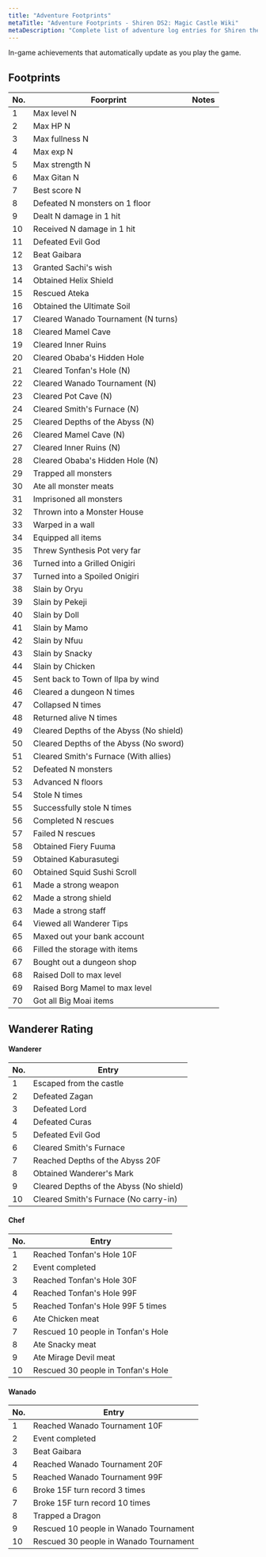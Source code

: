 ```yaml
---
title: "Adventure Footprints"
metaTitle: "Adventure Footprints - Shiren DS2: Magic Castle Wiki"
metaDescription: "Complete list of adventure log entries for Shiren the Wanderer DS2: Magic Castle of the Desert."
---
```


In-game achievements that automatically update as you play the game.

## Footprints

|No.|Foorprint|Notes|
|-|-|-|
|1|Max level N||
|2|Max HP N||
|3|Max fullness N||
|4|Max exp N||
|5|Max strength N||
|6|Max Gitan N||
|7|Best score N||
|8|Defeated N monsters on 1 floor||
|9|Dealt N damage in 1 hit||
|10|Received N damage in 1 hit||
|11|Defeated <span class="goldText">Evil God</span>||
|12|Beat <span class="goldText">Gaibara</span>||
|13|Granted <span class="goldText">Sachi</span>'s wish||
|14|Obtained Helix Shield||
|15|Rescued <span class="goldText">Ateka</span>||
|16|Obtained the Ultimate Soil||
|17|Cleared <span class="orangeText">Wanado Tournament</span> (N turns)||
|18|Cleared <span class="orangeText">Mamel Cave</span>||
|19|Cleared <span class="orangeText">Inner Ruins</span>||
|20|Cleared <span class="orangeText">Obaba's Hidden Hole</span>||
|21|Cleared <span class="orangeText">Tonfan's Hole</span> (N)||
|22|Cleared <span class="orangeText">Wanado Tournament</span> (N)||
|23|Cleared <span class="orangeText">Pot Cave</span> (N)||
|24|Cleared <span class="orangeText">Smith's Furnace</span> (N)||
|25|Cleared <span class="orangeText">Depths of the Abyss</span> (N)||
|26|Cleared <span class="orangeText">Mamel Cave</span> (N)||
|27|Cleared <span class="orangeText">Inner Ruins</span> (N)||
|28|Cleared <span class="orangeText">Obaba's Hidden Hole</span> (N)||
|29|Trapped all monsters||
|30|Ate all monster meats||
|31|Imprisoned all monsters||
|32|Thrown into a Monster House||
|33|Warped in a wall||
|34|Equipped all items||
|35|Threw Synthesis Pot very far||
|36|Turned into a Grilled Onigiri||
|37|Turned into a Spoiled Onigiri||
|38|Slain by <span class="goldText">Oryu</span>||
|39|Slain by <span class="goldText">Pekeji</span>||
|40|Slain by <span class="goldText">Doll</span>||
|41|Slain by <span class="goldText">Mamo</span>||
|42|Slain by <span class="goldText">Nfuu</span>||
|43|Slain by <span class="goldText">Snacky</span>||
|44|Slain by <span class="goldText">Chicken</span>||
|45|Sent back to <span class="orangeText">Town of Ilpa</span> by wind||
|46|Cleared a dungeon N times||
|47|Collapsed N times||
|48|Returned alive N times||
|49|Cleared <span class="orangeText">Depths of the Abyss</span> (No shield)||
|50|Cleared <span class="orangeText">Depths of the Abyss</span> (No sword)||
|51|Cleared <span class="orangeText">Smith's Furnace</span> (With allies)||
|52|Defeated N monsters||
|53|Advanced N floors||
|54|Stole N times||
|55|Successfully stole N times||
|56|Completed N rescues||
|57|Failed N rescues||
|58|Obtained Fiery Fuuma||
|59|Obtained Kaburasutegi||
|60|Obtained Squid Sushi Scroll||
|61|Made a strong weapon||
|62|Made a strong shield||
|63|Made a strong staff||
|64|Viewed all Wanderer Tips||
|65|Maxed out your bank account||
|66|Filled the storage with items||
|67|Bought out a dungeon shop||
|68|Raised <span class="goldText">Doll</span> to max level||
|69|Raised <span class="goldText">Borg Mamel</span> to max level||
|70|Got all <span class="goldText">Big Moai</span> items||

## Wanderer Rating

#### Wanderer

|No.|Entry|
|-|-|
|1|Escaped from the castle|
|2|Defeated <span class="goldText">Zagan</span>|
|3|Defeated <span class="goldText">Lord</span>|
|4|Defeated <span class="goldText">Curas</span>|
|5|Defeated <span class="goldText">Evil God</span>|
|6|Cleared <span class="orangeText">Smith's Furnace</span>|
|7|Reached <span class="orangeText">Depths of the Abyss</span> 20F|
|8|Obtained <span class="lightblueText">Wanderer's Mark</span>|
|9|Cleared <span class="orangeText">Depths of the Abyss</span> (No shield)|
|10|Cleared <span class="orangeText">Smith's Furnace</span> (No carry-in)|

#### Chef

|No.|Entry|
|-|-|
|1|Reached <span class="orangeText">Tonfan's Hole</span> 10F|
|2|Event completed|
|3|Reached <span class="orangeText">Tonfan's Hole</span> 30F|
|4|Reached <span class="orangeText">Tonfan's Hole</span> 99F|
|5|Reached <span class="orangeText">Tonfan's Hole</span> 99F 5 times|
|6|Ate <span class="goldText">Chicken</span> meat|
|7|Rescued 10 people in <span class="orangeText">Tonfan's Hole</span>|
|8|Ate <span class="goldText">Snacky</span> meat|
|9|Ate <span class="goldText">Mirage Devil</span> meat|
|10|Rescued 30 people in <span class="orangeText">Tonfan's Hole</span>|

#### Wanado

|No.|Entry|
|-|-|
|1|Reached <span class="orangeText">Wanado Tournament</span> 10F|
|2|Event completed|
|3|Beat <span class="goldText">Gaibara</span>|
|4|Reached <span class="orangeText">Wanado Tournament</span> 20F|
|5|Reached <span class="orangeText">Wanado Tournament</span> 99F|
|6|Broke 15F turn record 3 times|
|7|Broke 15F turn record 10 times|
|8|Trapped a <span class="goldText">Dragon</span>|
|9|Rescued 10 people in <span class="orangeText">Wanado Tournament</span>|
|10|Rescued 30 people in <span class="orangeText">Wanado Tournament</span>|
